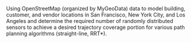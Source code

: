 Using OpenStreetMap (organized by MyGeoData) data to model building, customer, and vendor 
locations in San Francisco, New York City, and Los Angeles and determine the required number of 
randomly distributed sensors to achieve a desired trajectory coverage portion for various path 
planning algorithms (straight-line, RRT*).
